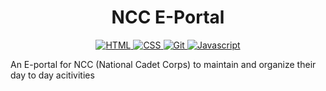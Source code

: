 <h1 align="center">
<!--   <a href="https://github.com/umangraval/Smart-Checkout"><img src="./brand_assets/banner.png" width=600 alt="Smart-Checkout"></a> -->
  NCC E-Portal
</h1>



<p align="center">

  <a href="">
    <img src="https://forthebadge.com/images/badges/uses-html.svg"
         alt="HTML">
  </a>
  <a href="">
    <img src="https://forthebadge.com/images/badges/uses-css.svg"
         alt="CSS">
  </a>
  <a href="">
    <img src="https://forthebadge.com/images/badges/open-source.svg"
         alt="Git">
  </a>
    <a href="">
    <img src="https://forthebadge.com/images/badges/built-with-love.svg"
         alt="Javascript">
  </a>
</p>

An E-portal for NCC (National Cadet Corps) to maintain and organize their day to day acitivities
